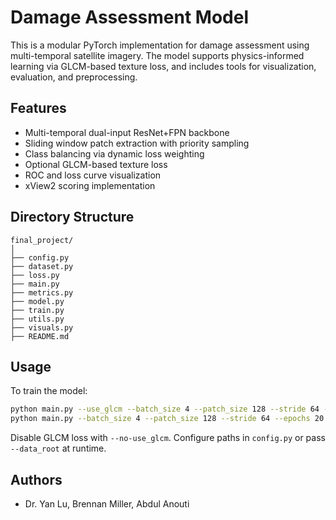 # Damage Assessment Model

This is a modular PyTorch implementation for damage assessment using multi-temporal satellite imagery. The model supports physics-informed learning via GLCM-based texture loss, and includes tools for visualization, evaluation, and preprocessing.

## Features
- Multi-temporal dual-input ResNet+FPN backbone
- Sliding window patch extraction with priority sampling
- Class balancing via dynamic loss weighting
- Optional GLCM-based texture loss
- ROC and loss curve visualization
- xView2 scoring implementation

## Directory Structure

```
final_project/
│
├── config.py
├── dataset.py
├── loss.py
├── main.py
├── metrics.py
├── model.py
├── train.py
├── utils.py
├── visuals.py
├── README.md
```

## Usage

To train the model:

```bash
python main.py --use_glcm --batch_size 4 --patch_size 128 --stride 64 --epochs 20
python main.py --batch_size 4 --patch_size 128 --stride 64 --epochs 20
```

Disable GLCM loss with `--no-use_glcm`. Configure paths in `config.py` or pass `--data_root` at runtime.

## Authors
- Dr. Yan Lu, Brennan Miller, Abdul Anouti
